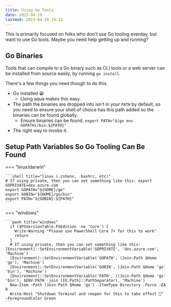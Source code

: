 ```yaml
---
title: Using Go Tools
date: 2023-04-19
lastmod: 2023-04-19 18:12
---
```


This is primarily focused on folks who don't use Go tooling everday, but want to use Go tools.
Maybe you need help getting up and running?

## Go Binaries

Tools that can compile to a Go binary such as CLI tools or a web server can be installed from source easily, by running `go install`.

There's a few things you need though to do this.

- Go installed 😀
  - Using aqua makes this easy.
- The path the binaries are dropped into isn't in your `PATH` by default, so you need to ensure your shell of choice has this path added so the binaries can be found globally.
  - Ensure binaries can be found. `export PATH="$(go env GOPATH)/bin:${PATH}"`
- The right way to invoke it.

## Setup Path Variables So Go Tooling Can Be Found

=== "linux/darwin"

    ```shell title="linux (.zshenv, .bashrc, etc)"
    # If using private, then you can set something like this: export GOPRIVATE=dev.azure.com
    export GOPATH="${HOME}/go"
    export GOBIN="${HOME}/go/bin"
    export PATH="${GOBIN}:${PATH}"
    ```

=== "windows"

    ```pwsh title="windows"
      if ($PSVersionTable.PSEdition -ne 'Core') {
        Write-Warning "Please use PowerShell Core 7+ for this to work"
        return
      }
      # If using private, then you can set something like this: [Environment]::SetEnvironmentVariable('GOPRIVATE', 'dev.azure.com', 'Machine')
      [Environment]::SetEnvironmentVariable('GOPATH', (Join-Path $Home 'go'), 'Machine')
      [Environment]::SetEnvironmentVariable('GOBIN', (Join-Path $Home 'go' 'bin'), 'Machine')
      [Environment]::SetEnvironmentVariable('PATH', ((Join-Path $Home 'go' 'bin'), $ENV:PATH -join [IO.Path]::PathSeparator), 'Machine')
      New-Item -Path (Join-Path $Home 'go') -ItemType Directory -Force -EA 0
      Write-Host "Shutdown Terminal and reopen for this to take effect 🙏" -ForegroundColor Green
    ```
